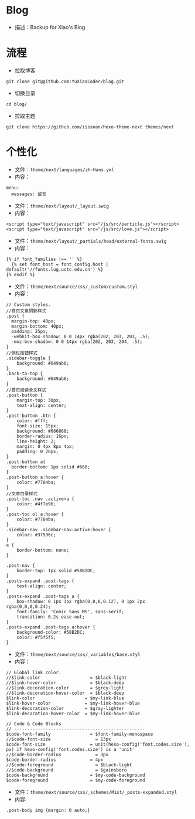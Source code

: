 # Blog
+ 描述：Backup for Xiao's Blog

# 流程
+ 拉取博客
```
git clone git@github.com:YuXiaoCoder/blog.git
```
+ 切换目录
```
cd blog/
```
+ 拉取主题
```
git clone https://github.com/iissnan/hexo-theme-next themes/next
```

# 个性化
+ 文件：`theme/next/languages/zh-Hans.yml`
+ 内容：
```
menu:
  messages: 留言
```
+ 文件：`theme/next/layout/_layout.swig`
+ 内容：
```
<script type="text/javascript" src="/js/src/particle.js"></script>
<script type="text/javascript" src="/js/src/love.js"></script>
```
+ 文件：`theme/next/layout/_partials/head/external-fonts.swig`
+ 内容：
```
{% if font_families !== '' %}
  {% set font_host = font_config.host | default('//fonts.lug.ustc.edu.cn') %}
{% endif %}
```

+ 文件：`theme/next/source/css/_custom/custom.styl`
+ 内容：
```
// Custom styles.
//首页文章阴影样式
.post {
  margin-top: 40px;
  margin-bottom: 40px;
  padding: 25px;
  -webkit-box-shadow: 0 0 14px rgba(202, 203, 203, .5);
  -moz-box-shadow: 0 0 14px rgba(202, 203, 204, .5);
}
//侧栏按钮样式
.sidebar-toggle {
    background: #649ab6;
}
.back-to-top {
    background: #649ab6;
}
//首页阅读全文样式
.post-button {
    margin-top: 30px;
    text-align: center;
}
.post-button .btn {
    color: #fff;
    font-size: 15px;
    background: #686868;
    border-radius: 16px;
    line-height: 2;
    margin: 0 4px 8px 4px;
    padding: 0 20px;
}
.post-button a{
  border-bottom: 1px solid #666;
}
.post-button a:hover {
    color: #7784ba;
}
//文章目录样式
.post-toc .nav .active>a {
    color: #4f7e96;
}
.post-toc ol a:hover {
    color: #7784ba;
}
.sidebar-nav .sidebar-nav-active:hover {
    color: #37596c;
}
a {
    border-bottom: none;
}

.post-nav {
    border-top: 1px solid #58B2DC;
}
.posts-expand .post-tags {
    text-align: center;
}
.posts-expand .post-tags a {
    box-shadow: 0 1px 3px rgba(0,0,0,0.12), 0 1px 2px rgba(0,0,0,0.24);
    font-family: 'Comic Sans MS', sans-serif;
    transition: 0.2s ease-out;
}
.posts-expand .post-tags a:hover {
    background-color: #58B2DC;
    color: #f5f5f5;
}
```
+ 文件：`theme/next/source/css/_variables/base.styl`
+ 内容：
```
// Global link color.
//$link-color                   = $black-light
//$link-hover-color             = $black-deep
//$link-decoration-color        = $grey-light
//$link-decoration-hover-color  = $black-deep
$link-color                   = $my-link-blue
$link-hover-color             = $my-link-hover-blue
$link-decoration-color        = $gray-lighter
$link-decoration-hover-color  = $my-link-hover-blue

// Code & Code Blocks
// --------------------------------------------------
$code-font-family               = $font-family-monospace
//$code-font-size                 = 13px
$code-font-size                 = unit(hexo-config('font.codes.size'), px) if hexo-config('font.codes.size') is a 'unit'
//$code-border-radius             = 3px
$code-border-radius             = 4px
//$code-foreground                = $black-light
//$code-background                = $gainsboro
$code-background                = $my-code-background
$code-foreground                = $my-code-foreground
```
+ 文件：`theme/next/source/css/_schemes/Mist/_posts-expanded.styl`
+ 内容:
```
.post-body img {margin: 0 auto;}
```

